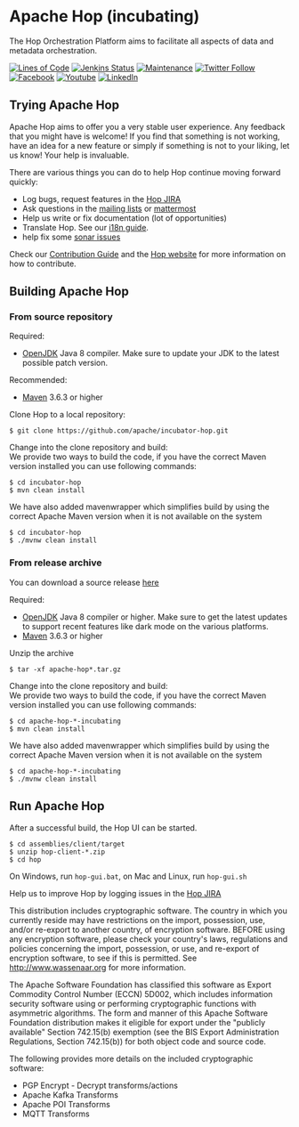 <!--
Licensed to the Apache Software Foundation (ASF) under one
or more contributor license agreements.  See the NOTICE file
distributed with this work for additional information
regarding copyright ownership.  The ASF licenses this file
to you under the Apache License, Version 2.0 (the
"License"); you may not use this file except in compliance
with the License.  You may obtain a copy of the License at
  http://www.apache.org/licenses/LICENSE-2.0
Unless required by applicable law or agreed to in writing,
software distributed under the License is distributed on an
"AS IS" BASIS, WITHOUT WARRANTIES OR CONDITIONS OF ANY
KIND, either express or implied.  See the License for the
specific language governing permissions and limitations
under the License.
-->

# Apache Hop (incubating)

The Hop Orchestration Platform aims to facilitate all aspects of data and metadata orchestration.

[![Lines of Code](https://sonarcloud.io/api/project_badges/measure?project=apache_incubator-hop&metric=ncloc)](https://sonarcloud.io/dashboard?id=apache_incubator-hop)
[![Jenkins Status](https://ci-builds.apache.org/buildStatus/icon?job=Hop%2FHop%2Fmaster)](https://ci-builds.apache.org/buildStatus/icon?job=Hop%2FHop%2Fmaster)
[![Maintenance](https://img.shields.io/badge/Maintained%3F-yes-green.svg)](https://github.com/apache/incubator-hop/graphs/commit-activity)
[![Twitter Follow](https://img.shields.io/twitter/follow/ApacheHop?style=social)](https://twitter.com/ApacheHop)
[![Facebook](https://img.shields.io/badge/Facebook-1877F2?style=for-the-badge&logo=facebook&logoColor=white)](https://www.facebook.com/projhop/)
[![Youtube](https://img.shields.io/badge/YouTube-FF0000?style=for-the-badge&logo=youtube&logoColor=white)](https://www.youtube.com/channel/UCGlcYslwe03Y2zbZ1W6DAGA)
[![LinkedIn](https://img.shields.io/badge/LinkedIn-0077B5?style=for-the-badge&logo=linkedin&logoColor=white)](https://www.linkedin.com/company/hop-project/)

## Trying Apache Hop

Apache Hop aims to offer you a very stable user experience. Any feedback that you might have is welcome!  If you find
that something is not working, have an idea for a new feature or simply if something is not to your liking, let us know!
Your help is invaluable.

There are various things you can do to help Hop continue moving forward quickly:

- Log bugs, request features in the [Hop JIRA](https://issues.apache.org/jira/projects/HOP)
- Ask questions in the [mailing lists](https://hop.apache.org/community/mailing-list/)
  or [mattermost](https://chat.project-hop.org/hop/channels/dev)
- Help us write or fix documentation (lot of opportunities)
- Translate Hop. See our [i18n guide](https://hop.apache.org/dev-manual/latest/internationalisation.html).
- help fix some [sonar issues](https://sonarcloud.io/dashboard?id=apache_incubator-hop)

Check our [Contribution Guide](https://hop.apache.org/community/contributing/) and
the [Hop website](https://hop.apache.org) for more information on how to contribute.

## Building Apache Hop

### From source repository

Required:

- [OpenJDK](https://openjdk.java.net/) Java 8 compiler. Make sure to update your JDK to the latest possible patch
  version.

Recommended:

- [Maven](http://maven.apache.org/) 3.6.3 or higher

Clone Hop to a local repository:

    $ git clone https://github.com/apache/incubator-hop.git

Change into the clone repository and build: \
We provide two ways to build the code, if you have the correct Maven version installed you can use following commands:

    $ cd incubator-hop 
    $ mvn clean install 

We have also added mavenwrapper which simplifies build by using the correct Apache Maven version when it is not
available on the system

    $ cd incubator-hop
    $ ./mvnw clean install

### From release archive

You can download a source release [here](https://downloads.apache.org/incubator/hop/)

Required:

- [OpenJDK](https://openjdk.java.net/) Java 8 compiler or higher. Make sure to get the latest updates to support recent
  features like dark mode on the various platforms.
- [Maven](http://maven.apache.org/) 3.6.3 or higher

Unzip the archive

    $ tar -xf apache-hop*.tar.gz

Change into the clone repository and build: \
We provide two ways to build the code, if you have the correct Maven version installed you can use following commands:

    $ cd apache-hop-*-incubating
    $ mvn clean install

We have also added mavenwrapper which simplifies build by using the correct Apache Maven version when it is not
available on the system

    $ cd apache-hop-*-incubating
    $ ./mvnw clean install

## Run Apache Hop

After a successful build, the Hop UI can be started.

    $ cd assemblies/client/target
    $ unzip hop-client-*.zip
    $ cd hop 

On Windows, run `hop-gui.bat`, on Mac and Linux, run `hop-gui.sh`

Help us to improve Hop by logging issues in the [Hop JIRA](https://issues.apache.org/jira/projects/HOP)

This distribution includes cryptographic software. The country in which you currently reside may have restrictions on
the import, possession, use, and/or re-export to another country, of encryption software. BEFORE using any encryption
software, please check your country's laws, regulations and policies concerning the import, possession, or use, and
re-export of encryption software, to see if this is permitted. See http://www.wassenaar.org for more information.

The Apache Software Foundation has classified this software as Export Commodity Control Number (ECCN) 5D002, which
includes information security software using or performing cryptographic functions with asymmetric algorithms. The form
and manner of this Apache Software Foundation distribution makes it eligible for export under the "publicly available"
Section 742.15(b) exemption (see the BIS Export Administration Regulations, Section 742.15(b)) for both object code and
source code.

The following provides more details on the included cryptographic\
software:

* PGP Encrypt - Decrypt transforms/actions
* Apache Kafka Transforms
* Apache POI Transforms
* MQTT Transforms
